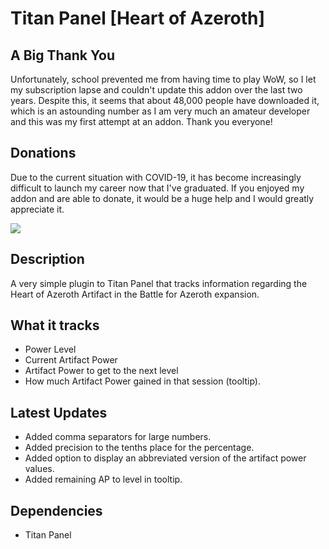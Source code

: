 Titan Panel [Heart of Azeroth]
==================

## A Big Thank You
Unfortunately, school prevented me from having time to play WoW, so I let my subscription lapse and couldn't update this addon over the last two years. Despite this, it seems that about 48,000 people have downloaded it, which is an astounding number as I am very much an amateur developer and this was my first attempt at an addon. Thank you everyone!  

## Donations
Due to the current situation with COVID-19, it has become increasingly difficult to launch my career now that I've graduated. If you enjoyed my addon and are able to donate, it would be a huge help and I would greatly appreciate it.

[![](https://www.paypalobjects.com/en_US/i/btn/btn_donateCC_LG.gif)](https://www.paypal.com/cgi-bin/webscr?cmd=_donations&business=95U2SGDQ6A7K6&item_name=TitanPanel%3A+Heart+of+Azeroth&currency_code=USD&source=url)


## Description
A very simple plugin to Titan Panel that tracks information regarding the Heart of Azeroth Artifact in the Battle for Azeroth expansion.

## What it tracks
* Power Level
* Current Artifact Power
* Artifact Power to get to the next level
* How much Artifact Power gained in that session (tooltip).

## Latest Updates
* Added comma separators for large numbers.
* Added precision to the tenths place for the percentage.
* Added option to display an abbreviated version of the artifact power values.
* Added remaining AP to level in tooltip.

## Dependencies
* Titan Panel


